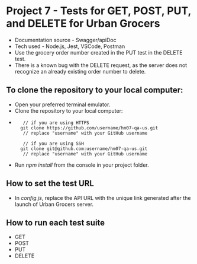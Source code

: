 # Project 7 - Tests for GET, POST, PUT, and DELETE for Urban Grocers
* Documentation source - Swagger/apiDoc
* Tech used - Node.js, Jest, VSCode, Postman
* Use the grocery order number created in the PUT test in the DELETE test.
* There is a known bug with the DELETE request, as the server does not recognize an already existing order number to delete.
##   To clone the repository to your local computer:
* Open your preferred terminal emulator.
* Clone the repository to your local computer:
*        // if you are using HTTPS
        git clone https://github.com/username/hm07-qa-us.git
         // replace "username" with your GitHub username
 
         // if you are using SSH
        git clone git@github.com:username/hm07-qa-us.git
         // replace "username" with your GitHub username
* Run *npm install* from the console in your project folder.
## How to set the test URL
* In *config.js*, replace the API URL with the unique link generated after the launch of Urban Grocers server.
## How to run each test suite
* GET
* POST
* PUT
* DELETE
